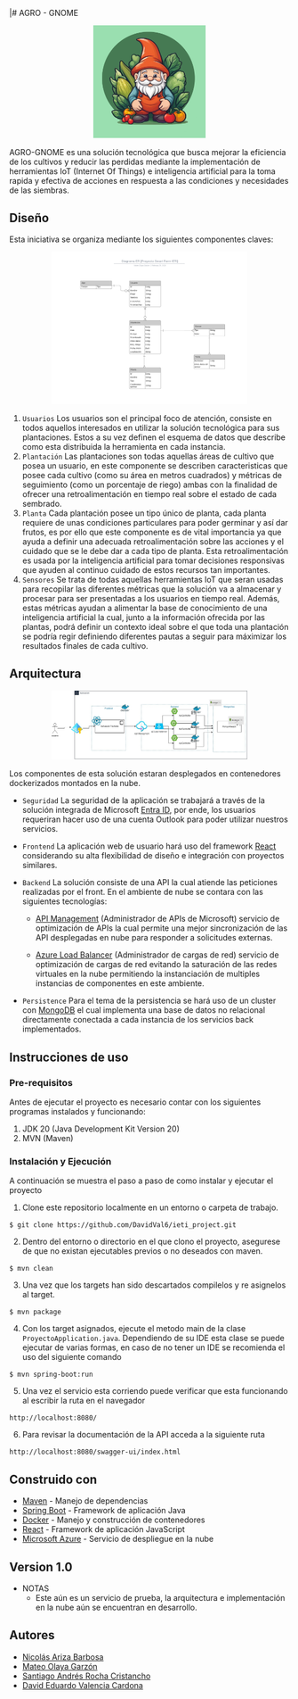|# AGRO - GNOME

<p align="center">
  <img src="images/Loguito.png" alt="Logo" style="width:40%; margin: auto;">
</p>

AGRO-GNOME es una solución tecnológica que busca mejorar la eficiencia de los cultivos y reducir las perdidas mediante la implementación de herramientas IoT (Internet Of Things) e inteligencia artificial para la toma rapida y efectiva de acciones en respuesta a las condiciones y necesidades de las siembras.

## Diseño
Esta iniciativa se organiza mediante los siguientes componentes claves:

<p align="center">
  <img src="images/ERDiagram.png" alt="ER" style="width:70%; margin: auto;">
</p>

1. `Usuarios` Los usuarios son el principal foco de atención, consiste en todos aquellos interesados en utilizar la solución tecnológica para sus plantaciones. Estos a su vez definen el esquema de datos que describe como esta distribuida la herramienta en cada instancia.
2. `Plantación` Las plantaciones son todas aquellas áreas de cultivo que posea un usuario, en este componente se describen caracteristicas que posee cada cultivo (como su área en metros cuadrados) y métricas de seguimiento (como un porcentaje de riego) ambas con la finalidad de ofrecer una retroalimentación en tiempo real sobre el estado de cada sembrado.
3. `Planta` Cada plantación posee un tipo único de planta, cada planta requiere de unas condiciones particulares para poder germinar y así dar frutos, es por ello que este componente es de vital importancia ya que ayuda a definir una adecuada retroalimentación sobre las acciones y el cuidado que se le debe dar a cada tipo de planta. Esta retroalimentación es usada por la inteligencia artificial para tomar decisiones responsivas que ayuden al continuo cuidado de estos recursos tan importantes.
4. `Sensores` Se trata de todas aquellas herramientas IoT que seran usadas para recopilar las diferentes métricas que la solución va a almacenar y procesar para ser presentadas a los usuarios en tiempo real. Además, estas métricas ayudan a alimentar la base de conocimiento de una inteligencia artificial la cual, junto a la información ofrecida por las plantas, podrá definir un contexto ideal sobre el que toda una plantación se podría regir definiendo diferentes pautas a seguir para máximizar los resultados finales de cada cultivo.

## Arquitectura

<p align="center">
  <img src="images/Arquitectura.jpeg" alt="Arquitectura" style="width:70%; margin: auto;">
</p>


Los componentes de esta solución estaran desplegados en contenedores dockerizados montados en la nube.

- `Seguridad` La seguridad de la aplicación se trabajará a través de la solución integrada de Microsoft [Entra ID](https://learn.microsoft.com/es-es/entra/identity/), por ende, los usuarios requeriran hacer uso de una cuenta Outlook para poder utilizar nuestros servicios.

- `Frontend` La aplicación web de usuario hará uso del framework [React](https://es.react.dev) considerando su alta flexibilidad de diseño e integración con proyectos similares.

- `Backend` La solución consiste de una API la cual atiende las peticiones realizadas por el front. En el ambiente de nube se contara con las siguientes tecnologías: 

    - [API Management](https://azure.microsoft.com/es-es/products/api-management) (Administrador de APIs de Microsoft) servicio de optimización de APIs la cual permite una mejor sincronización de las API desplegadas en nube para responder a solicitudes externas.

    - [Azure Load Balancer](https://learn.microsoft.com/en-us/azure/load-balancer/load-balancer-overview) (Administrador de cargas de red) servicio de optimización de cargas de red evitando la saturación de las redes virtuales en la nube permitiendo la instanciación de multiples instancias de componentes en este ambiente.

- `Persistence` Para el tema de la persistencia se hará uso de un cluster con [MongoDB](https://www.mongodb.com/es/cloud/atlas/lp/try4) el cual implementa una base de datos no relacional directamente conectada a cada instancia de los servicios back implementados.


## Instrucciones de uso

### Pre-requisitos

Antes de ejecutar el proyecto es necesario contar con los siguientes programas instalados y funcionando:

1. JDK 20 (Java Development Kit Version 20)
2. MVN (Maven)

### Instalación y Ejecución

A continuación se muestra el paso a paso de como instalar y ejecutar el proyecto

1. Clone este repositorio localmente en un entorno o carpeta de trabajo.

```
$ git clone https://github.com/DavidVal6/ieti_project.git
```

2. Dentro del entorno o directorio en el que clono el proyecto, asegurese de que no existan ejecutables previos o no deseados con maven.

```
$ mvn clean
```
3. Una vez que los targets han sido descartados compilelos y re asignelos al target.
```
$ mvn package
```
4. Con los target asignados, ejecute el metodo main de la clase `ProyectoApplication.java`. Dependiendo de su IDE esta clase se puede ejecutar de varias formas, en caso de no tener un IDE se recomienda el uso del siguiente comando
```
$ mvn spring-boot:run
```
5. Una vez el servicio esta corriendo puede verificar que esta funcionando al escribir la ruta en el navegador
```
http://localhost:8080/
```
6. Para revisar la documentación de la API acceda a la siguiente ruta
```
http://localhost:8080/swagger-ui/index.html
```


## Construido con

* [Maven](https://maven.apache.org/) - Manejo de dependencias
* [Spring Boot](https://spring.io/projects/spring-boot) - Framework de aplicación Java
* [Docker](https://www.docker.com) - Manejo y construcción de contenedores
* [React](https://es.react.dev) - Framework de aplicación JavaScript
* [Microsoft Azure](https://azure.microsoft.com/es-mx/resources/cloud-computing-dictionary/what-is-azure/) - Servicio de despliegue en la nube

## Version 1.0

* NOTAS
    - Este aún es un servicio de prueba, la arquitectura e implementación en la nube aún se encuentran en desarrollo.

## Autores

* [Nicolás Ariza Barbosa](https://github.com/NickArB)
* [Mateo Olaya Garzón](https://github.com/Mateo0laya)
* [Santiago Andrés Rocha Cristancho](https://github.com/SanRocks1220)
* [David Eduardo Valencia Cardona](https://github.com/DavidVal6)